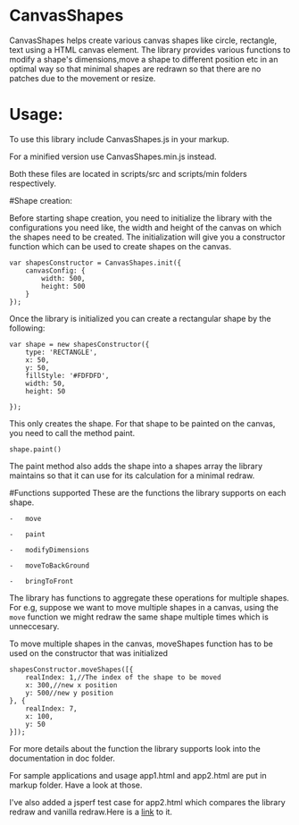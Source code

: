 CanvasShapes
============
CanvasShapes helps create various canvas shapes like circle, rectangle, text using a HTML canvas element. The library provides various functions to modify a shape's dimensions,move a shape to different position etc in an optimal way so that minimal shapes are redrawn so that there are no patches due to the movement or resize.

Usage:
=====

To use this library include CanvasShapes.js in your markup.

For a minified version use CanvasShapes.min.js instead.

Both these files are located in scripts/src and scripts/min folders respectively.

#Shape creation:

Before starting shape creation, you need to initialize the library with the configurations you need like, the width and height of the canvas on which the shapes need to be created. The initialization will give you a constructor function which can be used to create shapes on the canvas.

    var shapesConstructor = CanvasShapes.init({
        canvasConfig: {
            width: 500,
            height: 500
        }
    });

Once the library is initialized you can create a rectangular shape by the following:


    var shape = new shapesConstructor({
        type: 'RECTANGLE',
        x: 50,
        y: 50,
        fillStyle: '#FDFDFD',
        width: 50,
        height: 50

    });

This only creates the shape. For that shape to be painted on the canvas, you need to call the method paint.

    shape.paint()

The paint method also adds the shape into a shapes array the library maintains so that it can use for its calculation for a minimal redraw.

#Functions supported
These are the functions the library supports on each shape.

    -   move

    -   paint

    -   modifyDimensions

    -   moveToBackGround

    -   bringToFront

The library has functions to aggregate these operations for multiple shapes.
For e.g, suppose we want to move multiple shapes in a canvas, using the `move` function we might redraw the same shape multiple times which is unneccesary.

To move multiple shapes in the canvas, moveShapes function has to be used on the constructor that was initialized

    shapesConstructor.moveShapes([{
        realIndex: 1,//The index of the shape to be moved
        x: 300,//new x position
        y: 500//new y position
    }, {
        realIndex: 7,
        x: 100,
        y: 50
    }]);

For more details about the function the library supports look into the documentation in doc folder.

For sample applications and usage app1.html and app2.html are put in markup folder. Have a look at those.

I've also added a jsperf test case for app2.html which compares the library redraw and vanilla redraw.Here is a [link](http://jsperf.com/canvasshapes) to it.

